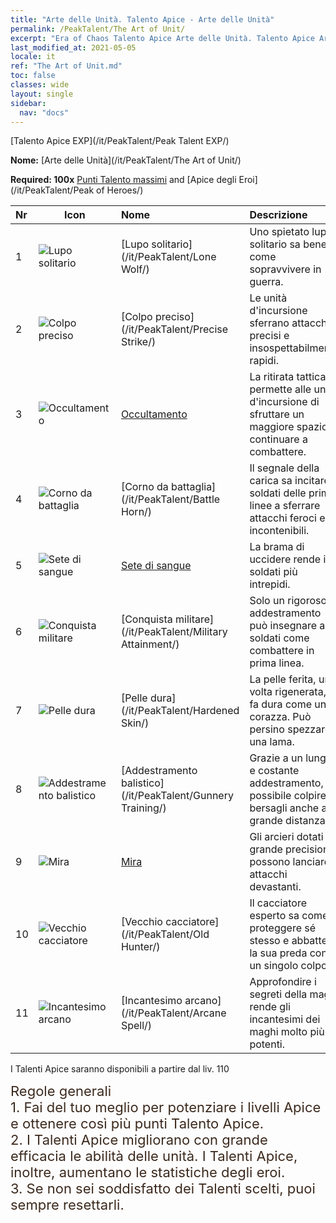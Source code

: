 ```yaml
---
title: "Arte delle Unità. Talento Apice - Arte delle Unità"
permalink: /PeakTalent/The Art of Unit/
excerpt: "Era of Chaos Talento Apice Arte delle Unità. Talento Apice Arte delle Unità. Arte delle Unità"
last_modified_at: 2021-05-05
locale: it
ref: "The Art of Unit.md"
toc: false
classes: wide
layout: single
sidebar:
  nav: "docs"
---
```


  [Talento Apice EXP](/it/PeakTalent/Peak Talent EXP/)

  **Nome:** [Arte delle Unità](/it/PeakTalent/The Art of Unit/)

  **Required: 100x** [Punti Talento massimi](/ItemsIT/con_934/) and [Apice degli Eroi](/it/PeakTalent/Peak of Heroes/)

  | Nr | Icon | Nome | Descrizione |
  |:---|------|:-----------|:-----------|
  | 1 | ![Lupo solitario](/images/pt/talent_2001.png) | [Lupo solitario](/it/PeakTalent/Lone Wolf/) | Uno spietato lupo solitario sa bene come sopravvivere in guerra. |
  | 2 | ![Colpo preciso](/images/pt/talent_2002.png) | [Colpo preciso](/it/PeakTalent/Precise Strike/) | Le unità d'incursione sferrano attacchi precisi e insospettabilmente rapidi. |
  | 3 | ![Occultamento](/images/pt/talent_2003.png) | [Occultamento](/it/PeakTalent/Concealment/) | La ritirata tattica permette alle unità d'incursione di sfruttare un maggiore spazio e continuare a combattere. |
  | 4 | ![Corno da battaglia](/images/pt/talent_2004.png) | [Corno da battaglia](/it/PeakTalent/Battle Horn/) | Il segnale della carica sa incitare i soldati delle prime linee a sferrare attacchi feroci e incontenibili. |
  | 5 | ![Sete di sangue](/images/pt/talent_2005.png) | [Sete di sangue](/it/PeakTalent/Bloodthirsty/) | La brama di uccidere rende i soldati più intrepidi. |
  | 6 | ![Conquista militare](/images/pt/talent_2006.png) | [Conquista militare](/it/PeakTalent/Military Attainment/) | Solo un rigoroso addestramento può insegnare ai soldati come combattere in prima linea. |
  | 7 | ![Pelle dura](/images/pt/talent_2007.png) | [Pelle dura](/it/PeakTalent/Hardened Skin/) | La pelle ferita, una volta rigenerata, si fa dura come una corazza. Può persino spezzare una lama. |
  | 8 | ![Addestramento balistico](/images/pt/talent_2008.png) | [Addestramento balistico](/it/PeakTalent/Gunnery Training/) | Grazie a un lungo e costante addestramento, è possibile colpire bersagli anche a grande distanza. |
  | 9 | ![Mira](/images/pt/talent_2009.png) | [Mira](/it/PeakTalent/Aiming/) | Gli arcieri dotati di grande precisione possono lanciare attacchi devastanti. |
  | 10 | ![Vecchio cacciatore](/images/pt/talent_2010.png) | [Vecchio cacciatore](/it/PeakTalent/Old Hunter/) | Il cacciatore esperto sa come proteggere sé stesso e abbattere la sua preda con un singolo colpo. |
  | 11 | ![Incantesimo arcano](/images/pt/talent_2011.png) | [Incantesimo arcano](/it/PeakTalent/Arcane Spell/) | Approfondire i segreti della magia rende gli incantesimi dei maghi molto più potenti. |



  I Talenti Apice saranno disponibili a partire dal liv. 110

  <span style="color: #3c2a1e;font-size:22px">Regole generali</span><br/><span style="color: #3c2a1e;font-size:22px">1. Fai del tuo meglio per potenziare i livelli Apice e ottenere così più punti Talento Apice. </span><br/><span style="color: #3c2a1e;font-size:22px">2. I Talenti Apice migliorano con grande efficacia le abilità delle unità. I Talenti Apice, inoltre, aumentano le statistiche degli eroi. </span><br/><span style="color: #3c2a1e;font-size:22px">3. Se non sei soddisfatto dei Talenti scelti, puoi sempre resettarli.</span><br/>

